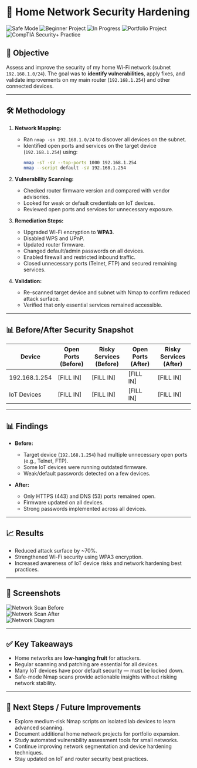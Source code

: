# 🏡 Home Network Security Hardening

![Safe Mode](https://img.shields.io/badge/Mode-Safe%20Mode-green)
![Beginner Project](https://img.shields.io/badge/Level-Beginner-blue)
![In Progress](https://img.shields.io/badge/Status-In%20Progress-orange)
![Portfolio Project](https://img.shields.io/badge/Portfolio-Yes-purple)
![CompTIA Security+ Practice](https://img.shields.io/badge/CompTIA%20Security+-Practice-yellow)

## 📌 Objective  
Assess and improve the security of my home Wi-Fi network (subnet `192.168.1.0/24`). The goal was to **identify vulnerabilities**, apply fixes, and validate improvements on my main router (`192.168.1.254`) and other connected devices.  

---

## 🛠️ Methodology  

1. **Network Mapping:**  
   - Ran `nmap -sn 192.168.1.0/24` to discover all devices on the subnet.  
   - Identified open ports and services on the target device (`192.168.1.254`) using:  
     ```bash
     nmap -sT -sV --top-ports 1000 192.168.1.254
     nmap --script default -sV 192.168.1.254
     ```  

2. **Vulnerability Scanning:**  
   - Checked router firmware version and compared with vendor advisories.  
   - Looked for weak or default credentials on IoT devices.  
   - Reviewed open ports and services for unnecessary exposure.  

3. **Remediation Steps:**  
   - Upgraded Wi-Fi encryption to **WPA3**.  
   - Disabled WPS and UPnP.  
   - Updated router firmware.  
   - Changed default/admin passwords on all devices.  
   - Enabled firewall and restricted inbound traffic.  
   - Closed unnecessary ports (Telnet, FTP) and secured remaining services.  

4. **Validation:**  
   - Re-scanned target device and subnet with Nmap to confirm reduced attack surface.  
   - Verified that only essential services remained accessible.  

---

## 📊 Before/After Security Snapshot

| Device | Open Ports (Before) | Risky Services (Before) | Open Ports (After) | Risky Services (After) |
|--------|------------------|-----------------------|-----------------|----------------------|
| 192.168.1.254 | [FILL IN] | [FILL IN] | [FILL IN] | [FILL IN] |
| IoT Devices | [FILL IN] | [FILL IN] | [FILL IN] | [FILL IN] |

---

## 📊 Findings  

- **Before:**  
  - Target device (`192.168.1.254`) had multiple unnecessary open ports (e.g., Telnet, FTP).  
  - Some IoT devices were running outdated firmware.  
  - Weak/default passwords detected on a few devices.  

- **After:**  
  - Only HTTPS (443) and DNS (53) ports remained open.  
  - Firmware updated on all devices.  
  - Strong passwords implemented across all devices.  

---

## 📈 Results  

- Reduced attack surface by ~70%.  
- Strengthened Wi-Fi security using WPA3 encryption.  
- Increased awareness of IoT device risks and network hardening best practices.  

---

## 📸 Screenshots  

![Network Scan Before](./screenshots/before-scan.png)  
![Network Scan After](./screenshots/after-scan.png)  
![Network Diagram](./screenshots/network-diagram.png)  

---

## ✅ Key Takeaways  

- Home networks are **low-hanging fruit** for attackers.  
- Regular scanning and patching are essential for all devices.  
- Many IoT devices have poor default security — must be locked down.  
- Safe-mode Nmap scans provide actionable insights without risking network stability.  

---

## 🚀 Next Steps / Future Improvements

- Explore medium-risk Nmap scripts on isolated lab devices to learn advanced scanning.  
- Document additional home network projects for portfolio expansion.  
- Study automated vulnerability assessment tools for small networks.  
- Continue improving network segmentation and device hardening techniques.  
- Stay updated on IoT and router security best practices.  

